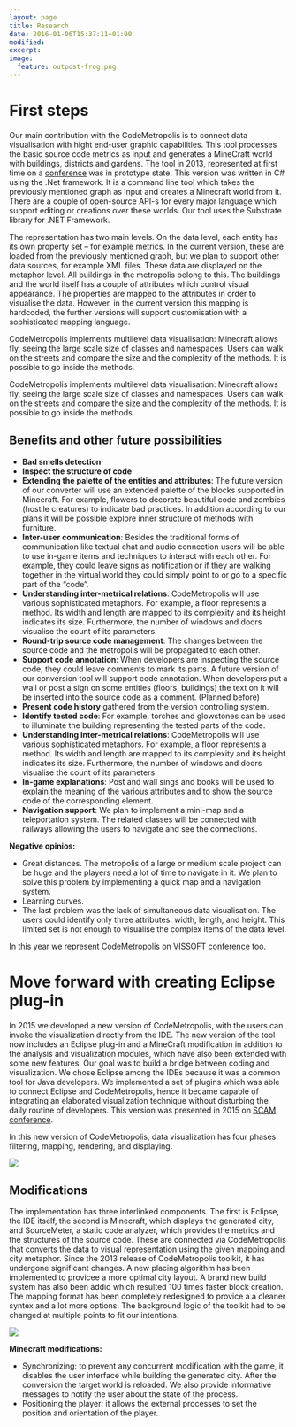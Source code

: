 ```yaml
---
layout: page
title: Research
date: 2016-01-06T15:37:11+01:00
modified:
excerpt:
image:
  feature: outpost-frog.png
---
```


# First steps

Our main contribution with the CodeMetropolis is to connect data visualisation with hight end-user graphic capabilities. This tool processes the basic source code metrics as input and generates a MineCraft world with buildings, districts and gardens. 
The tool in 2013, represented at first time on a [conference][1stconf] was in prototype state. This version was written in C# using the .Net framework. It is a command line tool which takes the previously mentioned graph as input and creates a Minecraft world from it. There are a couple of open-source API-s for every major language which support editing or creations over these worlds. Our tool uses the Substrate library for .NET Framework. 

The representation has two main levels. On the data level, each entity has its own property set – for example metrics. In the current version, these are loaded from the previously mentioned graph, but we plan to support other data sources, for example XML files. These data are displayed on the metaphor level. All buildings in the metropolis belong to this. The buildings and the world itself has a couple of attributes which control visual appearance. The properties are mapped to the attributes in order to visualise the data. However, in the current version this mapping is hardcoded, the further versions will support customisation with a sophisticated mapping language.

CodeMetropolis implements multilevel data visualisation: Minecraft allows fly, seeing the large scale size of classes and namespaces. Users can walk on the streets and compare the size and the complexity of the methods. It is possible to go inside the methods.

CodeMetropolis implements multilevel data visualisation: Minecraft allows fly, seeing the large scale size of classes and namespaces. Users can walk on the streets and compare the size and the complexity of the methods. It is possible to go inside the methods.

## Benefits and other future possibilities

* **Bad smells detection**
* **Inspect the structure of code**
* **Extending the palette of the entities and attributes**: The future version of our converter will use an extended palette of the blocks supported in Minecraft. For example, flowers to decorate beautiful code and zombies (hostile creatures) to indicate bad practices. In addition according to our plans it will be possible explore inner structure of methods with furniture. 
* **Inter-user communication**: Besides the traditional forms of communication like textual chat and audio connection users will be able to use in-game items and techniques to interact with each other. For example, they could leave signs as notification or if they are walking together in the virtual world they could simply point to or go to a specific part of the “code”.
* **Understanding inter-metrical relations**: CodeMetropolis will use various sophisticated metaphors. For example, a floor represents a method. Its width and length are mapped to its complexity and its height indicates its size. Furthermore, the number of windows and doors visualise the count of its parameters.
* **Round-trip source code management**: The changes between the source code and the metropolis will be propagated to each other. 
* **Support code annotation**: When developers are inspecting the source code, they could leave comments to mark its parts. A future version of our conversion tool will support code annotation. When developers put a wall or post a sign on some entities (floors, buildings) the text on it will be inserted into the source code as a comment. (Planned before)
* **Present code history** gathered from the version controlling system.
* **Identify tested code**: For example, torches and glowstones can be used to illuminate the building representing the tested parts of the code.
* **Understanding inter-metrical relations**: CodeMetropolis will use various sophisticated metaphors. For example, a floor represents a method. Its width and length are mapped to its complexity and its height indicates its size. Furthermore, the number of windows and doors visualise the count of its parameters.
* **In-game explanations**: Post and wall sings and books will be used to explain the meaning of the various attributes and to show the source code of the corresponding element.
* **Navigation support**: We plan to implement a mini-map and a teleportation system. The related classes will be connected with railways allowing the users to navigate and see the connections.

**Negative opinios:**

* Great distances. The metropolis of a large or medium scale project can be huge and the players need a lot of time to navigate in it. We plan to solve this problem by implementing a quick map and a navigation system.
* Learning curves.
* The last problem was the lack of simultaneous data visualisation. The users could identify only three attributes: width, length, and height. This limited set is not enough to visualise the complex items of the data level.

In this year we represent CodeMetropolis on [VISSOFT conference][2ndconf] too. 

# Move forward with creating Eclipse plug-in

In 2015 we developed a new version of CodeMetropolis, with the users can invoke the visualization directly from the IDE. The new version of the tool now includes an Eclipse plug-in and a MineCraft modification in addition to the analysis and visualization modules, which have also been extended with some new features. Our goal was to build a bridge between coding and visualization. We chose Eclipse among the IDEs because it was a common tool for Java developers. We implemented a set of plugins which was able to connect Eclipse and CodeMetropolis, hence it became capable of integrating an elaborated visualization technique without disturbing the daily routine of developers. This version was presented in 2015 on [SCAM conference][3rdconf].  

In this new version of CodeMetropolis, data visualization has four phases: filtering, mapping, rendering, and displaying. 

<img src="{{ site.url }}/images/data_visualisation.png"/>

## Modifications
The implementation has three interlinked components. The first is Eclipse, the IDE itself, the second is Minecraft, which displays the generated city, and SourceMeter, a static code analyzer, which provides the metrics and the structures of the source code. These are connected via CodeMetropolis that converts the data to  visual representation using the given mapping and city metaphor. 
Since the 2013 release of CodeMetropolis toolkit, it has undergone significant changes. A new placing algorithm has been implemented to provicee a more optimal city layout. A brand new build system has also been addid which resulted 100 times faster block creation. The mapping format has been completely redesigned to provice a a cleaner syntex and a lot more options. The background logic of the toolkit had to be changed at multiple points to fit our intentions. 

<img src="{{ site.url }}/images/overview_of_integration.png"/>

**Minecraft modifications:**

* Synchronizing: to prevent any concurrent modification with the game, it disables the user interface while building the generated city. After the conversion the target world is reloaded. We also provide informative messages to notify the user about the state of the process. 
* Positioning the player: it allows the external processes to set the position and orientation of the player.

[1stconf]: <http://geryxyz.github.io/CodeMetropolis/publications/balogh2013Bcodemetrpolis.pdf>
[2ndconf]: <http://geryxyz.github.io/CodeMetropolis/publications/balogh2013Bcodemetrpolis.pdf>
[3rdconf]: <http://geryxyz.github.io/CodeMetropolis/publications/balogh2015codemetropolis.pdf>
